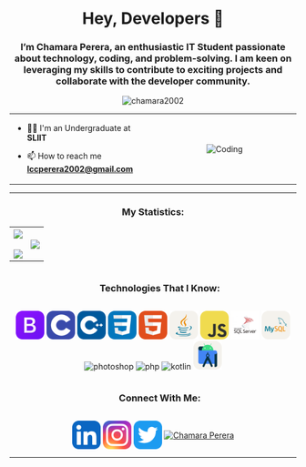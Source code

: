 <h1 align="center"> Hey, Developers 👋</h1>
<h3 align="center">I’m Chamara Perera, an enthusiastic IT Student passionate about technology, coding, and problem-solving. I am keen on leveraging my skills to contribute to exciting projects and collaborate with the developer community.</h3>

<p align="center"> <img src="https://komarev.com/ghpvc/?username=chamara2002&label=Profile%20views&color=0e75b6&style=flat" alt="chamara2002" /> </p>

<table align="center">
<tr border="none">
<td width="50%" align="left">

- 👨‍🎓 I'm an Undergraduate at **SLIIT**

- 📫 How to reach me **lccperera2002@gmail.com**

  
</td>
<td width="50%" align="center">
  <img align="center" alt="Coding" width="450" src="https://github.com/Anmol-Baranwal/Cool-GIFs-For-GitHub/assets/74038190/0c7eb6ed-663b-4ce4-bfbd-18239a38ba1b">
</td>
</tr>
</table>

---

<h3 align="center">My Statistics:</h3>
<!--- stats & Trophy (start) -->
<p align="center">
  <!--- stats (start) -->
<table align="center">
<tr border="none">
<td width="50%" align="center">
  
  <img  align="center"  src="https://github-readme-stats.vercel.app/api?username=chamara2002&theme=dark&show_icons=true&count_private=true" />
  <br></br>
  <img  align="center" src="https://github-readme-activity-graph.vercel.app/graph?username=chamara2002&theme=github-dark" /> 
</td>

<td width="50%" align="center">

  <img  align="center"  src="https://github-readme-stats.anuraghazra1.vercel.app/api/top-langs/?username=chamara2002&theme=dark&hide_border=false&no-bg=true&no-frame=true&langs_count=1500"/>
  
  </td>
</tr>
</table>

<!--- stats (end) -->

<!--h1 without bottom border-->
<div id="user-content-toc">
  <ul align="center">
    <summary><h3 style="display: inline-block">Technologies That I Know:</h3></summary>
  </ul>
</div>
<p align="center">
  <img src="https://github.com/tandpfun/skill-icons/blob/main/icons/Bootstrap.svg" alt="bootstrap" width="50" height="50" style="pointer-events: none;" />
  <img src="https://github.com/tandpfun/skill-icons/blob/main/icons/C.svg" alt="c" width="50" height="50" style="pointer-events: none;" />
  <img src="https://github.com/tandpfun/skill-icons/blob/main/icons/CPP.svg" alt="cplusplus" width="50" height="50" style="pointer-events: none;" />
  <img src="https://github.com/tandpfun/skill-icons/blob/main/icons/CSS.svg" alt="css3" width="50" height="50" style="pointer-events: none;" />
  <img src="https://github.com/tandpfun/skill-icons/blob/main/icons/HTML.svg" alt="html5" width="50" height="50" style="pointer-events: none;" />
  <img src="https://github.com/tandpfun/skill-icons/blob/main/icons/Java-Light.svg" alt="java" width="50" height="50" style="pointer-events: none;" />
  <img src="https://github.com/tandpfun/skill-icons/blob/main/icons/JavaScript.svg" alt="javascript" width="50" height="50" style="pointer-events: none;" />
  <img src="https://github.com/Scar1109/skill-icons/blob/Scar1109/icons/microsoftSQL.svg" alt="mssql" width="50" height="50" style="pointer-events: none;" />
  <img src="https://github.com/tandpfun/skill-icons/blob/main/icons/MySQL-Light.svg" alt="mysql" width="50" height="50" style="pointer-events: none;" />
  <img src="https://github.com/Scar1109/skill-icons/blob/Scar1109/icons/Photoshop.svg" alt="photoshop" width="50" height="50" style="pointer-events: none;" />
  <img src="https://github.com/Scar1109/skill-icons/blob/Scar1109/icons/PHP-Light.svg" alt="php" width="50" height="50" style="pointer-events: none;" />
  <img src="https://github.com/Scar1109/skill-icons/blob/Scar1109/icons/Kotlin-Light.svg" alt="kotlin" width="50" height="50" style="pointer-events: none;" />
  <img src="https://github.com/tandpfun/skill-icons/blob/main/icons/AndroidStudio-Light.svg" alt="android studio" width="50" height="50" style="pointer-events: none;" />
</p>


<!-- Connect with me -->
<!--h2 without bottom border-->
<div id="user-content-toc">
  <ul align="center">
    <summary><h3 style="display: inline-block">Connect With Me:</h3></summary>
  </ul>
</div>

<p align="center">
<a href="https://linkedin.com/in/chamara-perera-04b2b3285/" target="blank"><img align="center" src="https://github.com/tandpfun/skill-icons/blob/main/icons/LinkedIn.svg" alt="chamara-perera" height="50" width="50" /></a>
<a href="https://instagram.com/chamara_2002_" target="blank"><img align="center" src="https://github.com/tandpfun/skill-icons/blob/main/icons/Instagram.svg" alt="chamara_2002" height="50" width="50" /></a>
<a href="https://x.com/chamara_2002_" target="blank"><img align="center" src="https://github.com/tandpfun/skill-icons/blob/main/icons/Twitter.svg" alt="chamara_2002_" height="50" width="50" /></a>
<a href="https://www.facebook.com/profile.php?id=100040341138536&mibextid=LQQJ4d" target="blank"><img align="center" src="https://raw.githubusercontent.com/rahuldkjain/github-profile-readme-generator/master/src/images/icons/Social/facebook.svg" alt="Chamara Perera" height="50" width="50" /></a>

</p>

---
